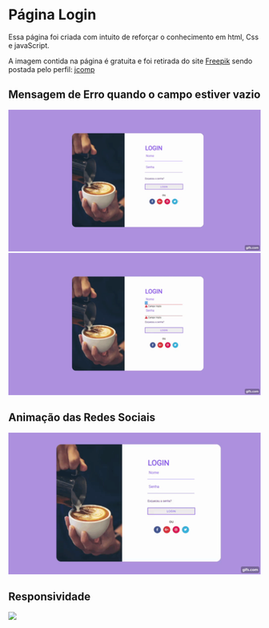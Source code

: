# Página Login
Essa página foi criada com intuito de reforçar o conhecimento em html, Css e javaScript.

A imagem contida na página é gratuita e foi retirada do site <a href="https://www.freepik.com/free-photo/close-up-hands-barista-make-latte-coffee-art-paint_4743664.htm">Freepik</a>
sendo postada pelo perfil: <a href="https://www.freepik.com/jcomp">jcomp</a>

## Mensagem de Erro quando o campo estiver vazio
  <img src="./img/error.gif">
  <img src="./img/error2.gif">
  
## Animação das Redes Sociais
  <img src="./img/redesocial.gif">
  
## Responsividade
   <img src="./img/responsive.gif">
